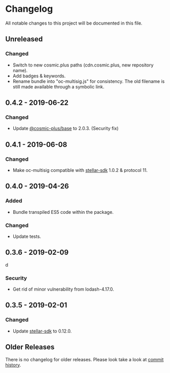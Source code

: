 # Changelog

All notable changes to this project will be documented in this file.

## Unreleased

### Changed

- Switch to new cosmic.plus paths (cdn.cosmic.plus, new repository name).
- Add badges & keywords.
- Rename bundle into "oc-multisig.js" for consistency. The old filename is still
  made available through a symbolic link.

## 0.4.2 - 2019-06-22

### Changed

- Update [@cosmic-plus/base] to 2.0.3. (Security fix)

## 0.4.1 - 2019-06-08

### Changed

- Make oc-multisig compatible with [stellar-sdk] 1.0.2 & protocol 11.

## 0.4.0 - 2019-04-26

### Added

- Bundle transpiled ES5 code within the package.

### Changed

- Update tests.

## 0.3.6 - 2019-02-09
d
### Security

- Get rid of minor vulnerability from lodash-4.17.0.

## 0.3.5 - 2019-02-01

### Changed

- Update [stellar-sdk] to 0.12.0.

## Older Releases

There is no changelog for older releases. Please look take a look at [commit
history](https://github.com/cosmic-plus/js-oc-multisig/commits/master).

[stellar-sdk]: https://github.com/stellar/js-stellar-sdk/blob/master/CHANGELOG.md
[@cosmic-plus/base]: https://github.com/cosmic-plus/js-base/blob/master/CHANGELOG.md
